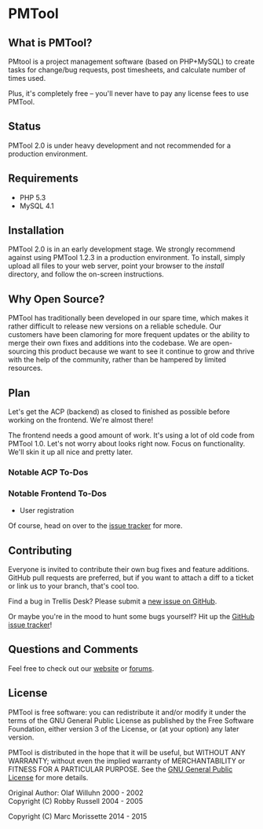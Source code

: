 PMTool
============ 

What is PMTool?
---------------------

PMtool is a project management software (based on PHP+MySQL) 
to create tasks for change/bug requests, post timesheets, and calculate number of times used.

Plus, it's completely free – you'll never have to pay any license fees to use
PMTool.


Status
------

PMTool 2.0 is under heavy development and not recommended for a production
environment.  


Requirements
------------

* PHP 5.3
* MySQL 4.1

Installation
------------

PMTool 2.0 is in an early development stage.  We strongly recommend
against using PMTool 1.2.3 in a production environment.  To install, simply
upload all files to your web server, point your browser to the *install*
directory, and follow the on-screen instructions.


Why Open Source?
----------------

PMTool has traditionally been developed in our spare time, which makes it
rather difficult to release new versions on a reliable schedule. Our customers
have been clamoring for more frequent updates or the ability to merge their own
fixes and additions into the codebase. We are open-sourcing this product because
we want to see it continue to grow and thrive with the help of the community,
rather than be hampered by limited resources.


Plan
--------

Let's get the ACP (backend) as closed to finished as possible before working on
the frontend.  We're almost there!

The frontend needs a good amount of work.  It's using a lot of old code from
PMTool 1.0.  Let's not worry about looks right now.  Focus on
functionality.  We'll skin it up all nice and pretty later.

### Notable ACP To-Dos

### Notable Frontend To-Dos
* User registration

Of course, head on over to the
[issue tracker](https://github.com/PMTool) for more.


Contributing
------------

Everyone is invited to contribute their own bug fixes and feature additions.
GitHub pull requests are preferred, but if you want to attach a diff to a ticket
or link us to your branch, that's cool too.

Find a bug in Trellis Desk? Please submit a
[new issue on GitHub](https://github.com/PMTool/PMTool/issues/new).

Or maybe you're in the mood to hunt some bugs yourself? Hit up the
[GitHub issue tracker](https://github.com/PMTool/PMTool/issues)!


Questions and Comments
----------------------

Feel free to check out our [website](http://pmtool.ca/) or
[forums](http://pmtool.ca/).


License
-------

PMTool is free software: you can redistribute it and/or modify
it under the terms of the GNU General Public License as published by
the Free Software Foundation, either version 3 of the License, or
(at your option) any later version.

PMTool is distributed in the hope that it will be useful,
but WITHOUT ANY WARRANTY; without even the implied warranty of
MERCHANTABILITY or FITNESS FOR A PARTICULAR PURPOSE.  See the
[GNU General Public License](http://www.gnu.org/licenses/gpl.txt)
for more details.

Original Author: Olaf Willuhn 2000 - 2002 				                     
Copyright (C) Robby Russell 2004 - 2005           	        	         

Copyright (C) Marc Morissette 2014 - 2015                  		         

